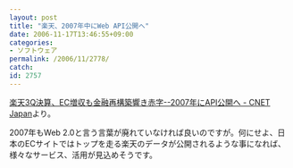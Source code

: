 ```yaml
---
layout: post
title: "楽天、2007年中にWeb API公開へ"
date: 2006-11-17T13:46:55+09:00
categories:
- ソフトウェア
permalink: /2006/11/2778/
catch: 
id: 2757
---
```

[楽天3Q決算、EC増収も金融再構築響き赤字--2007年にAPI公開へ - CNET Japan](http://japan.cnet.com/news/biz/story/0,2000056020,20317687,00.htm)より。

2007年もWeb 2.0と言う言葉が廃れていなければ良いのですが。何にせよ、日本のECサイトではトップを走る楽天のデータが公開されるような事になれば、様々なサービス、活用が見込めそうです。

